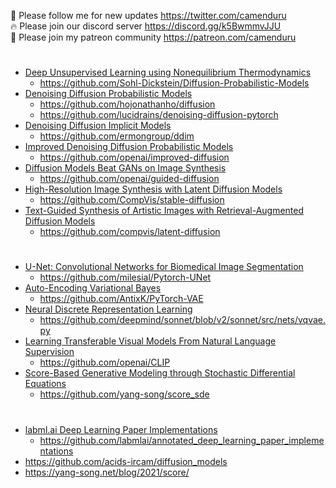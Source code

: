 🐣 Please follow me for new updates https://twitter.com/camenduru <br />
🔥 Please join our discord server https://discord.gg/k5BwmmvJJU <br />
🥳 Please join my patreon community https://patreon.com/camenduru <br />

#
- [Deep Unsupervised Learning using Nonequilibrium Thermodynamics](https://arxiv.org/abs/1503.03585) 
  - https://github.com/Sohl-Dickstein/Diffusion-Probabilistic-Models
- [Denoising Diffusion Probabilistic Models](https://arxiv.org/abs/2102.09672)
  - https://github.com/hojonathanho/diffusion
  - https://github.com/lucidrains/denoising-diffusion-pytorch
- [Denoising Diffusion Implicit Models](https://arxiv.org/abs/2010.02502)
  - https://github.com/ermongroup/ddim
- [Improved Denoising Diffusion Probabilistic Models](https://arxiv.org/abs/2102.09672)
  - https://github.com/openai/improved-diffusion
- [Diffusion Models Beat GANs on Image Synthesis](https://arxiv.org/abs/2105.05233)
  - https://github.com/openai/guided-diffusion
- [High-Resolution Image Synthesis with Latent Diffusion Models](https://arxiv.org/abs/2112.10752)
  - https://github.com/CompVis/stable-diffusion
- [Text-Guided Synthesis of Artistic Images with Retrieval-Augmented Diffusion Models](https://arxiv.org/abs/2207.13038)
  - https://github.com/compvis/latent-diffusion
#
- [U-Net: Convolutional Networks for Biomedical Image Segmentation](https://arxiv.org/abs/1505.04597)
  - https://github.com/milesial/Pytorch-UNet
- [Auto-Encoding Variational Bayes](https://arxiv.org/abs/1312.6114)
  - https://github.com/AntixK/PyTorch-VAE
- [Neural Discrete Representation Learning](https://arxiv.org/abs/1711.00937)
  - https://github.com/deepmind/sonnet/blob/v2/sonnet/src/nets/vqvae.py
- [Learning Transferable Visual Models From Natural Language Supervision](https://arxiv.org/abs/2103.00020)
  - https://github.com/openai/CLIP
- [Score-Based Generative Modeling through Stochastic Differential Equations](https://arxiv.org/abs/2011.13456)
  - https://github.com/yang-song/score_sde
#
- [labml.ai Deep Learning Paper Implementations](https://nn.labml.ai/index.html)
  - https://github.com/labmlai/annotated_deep_learning_paper_implementations
- https://github.com/acids-ircam/diffusion_models
- https://yang-song.net/blog/2021/score/
